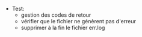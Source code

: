 - Test:
	- gestion des codes de retour
	- vérifier que le fichier ne génèrent pas d'erreur
	- supprimer à la fin le fichier err.log
